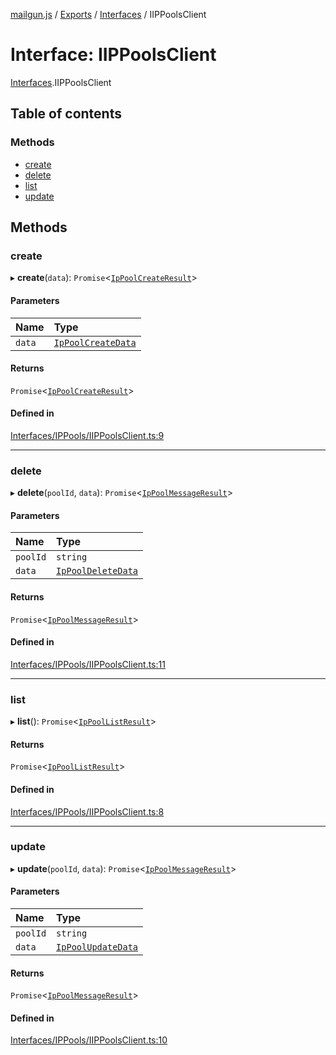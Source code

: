 [mailgun.js](../README.md) / [Exports](../modules.md) / [Interfaces](../modules/Interfaces.md) / IIPPoolsClient

# Interface: IIPPoolsClient

[Interfaces](../modules/Interfaces.md).IIPPoolsClient

## Table of contents

### Methods

- [create](Interfaces.IIPPoolsClient.md#create)
- [delete](Interfaces.IIPPoolsClient.md#delete)
- [list](Interfaces.IIPPoolsClient.md#list)
- [update](Interfaces.IIPPoolsClient.md#update)

## Methods

### create

▸ **create**(`data`): `Promise`<[`IpPoolCreateResult`](../modules.md#ippoolcreateresult)\>

#### Parameters

| Name | Type |
| :------ | :------ |
| `data` | [`IpPoolCreateData`](../modules.md#ippoolcreatedata) |

#### Returns

`Promise`<[`IpPoolCreateResult`](../modules.md#ippoolcreateresult)\>

#### Defined in

[Interfaces/IPPools/IIPPoolsClient.ts:9](https://github.com/mailgun/mailgun.js/blob/044491a/lib/Interfaces/IPPools/IIPPoolsClient.ts#L9)

___

### delete

▸ **delete**(`poolId`, `data`): `Promise`<[`IpPoolMessageResult`](../modules.md#ippoolmessageresult)\>

#### Parameters

| Name | Type |
| :------ | :------ |
| `poolId` | `string` |
| `data` | [`IpPoolDeleteData`](../modules.md#ippooldeletedata) |

#### Returns

`Promise`<[`IpPoolMessageResult`](../modules.md#ippoolmessageresult)\>

#### Defined in

[Interfaces/IPPools/IIPPoolsClient.ts:11](https://github.com/mailgun/mailgun.js/blob/044491a/lib/Interfaces/IPPools/IIPPoolsClient.ts#L11)

___

### list

▸ **list**(): `Promise`<[`IpPoolListResult`](../modules.md#ippoollistresult)\>

#### Returns

`Promise`<[`IpPoolListResult`](../modules.md#ippoollistresult)\>

#### Defined in

[Interfaces/IPPools/IIPPoolsClient.ts:8](https://github.com/mailgun/mailgun.js/blob/044491a/lib/Interfaces/IPPools/IIPPoolsClient.ts#L8)

___

### update

▸ **update**(`poolId`, `data`): `Promise`<[`IpPoolMessageResult`](../modules.md#ippoolmessageresult)\>

#### Parameters

| Name | Type |
| :------ | :------ |
| `poolId` | `string` |
| `data` | [`IpPoolUpdateData`](../modules.md#ippoolupdatedata) |

#### Returns

`Promise`<[`IpPoolMessageResult`](../modules.md#ippoolmessageresult)\>

#### Defined in

[Interfaces/IPPools/IIPPoolsClient.ts:10](https://github.com/mailgun/mailgun.js/blob/044491a/lib/Interfaces/IPPools/IIPPoolsClient.ts#L10)
